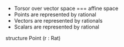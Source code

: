- Torsor over vector space === affine space
- Points are represented by rational
- Vectors are represented by rationals
- Scalars are represented by rational

structure Point
(r : Rat)